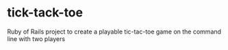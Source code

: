 # tick-tack-toe

Ruby of Rails project to create a playable tic-tac-toe game on the command line with two players
